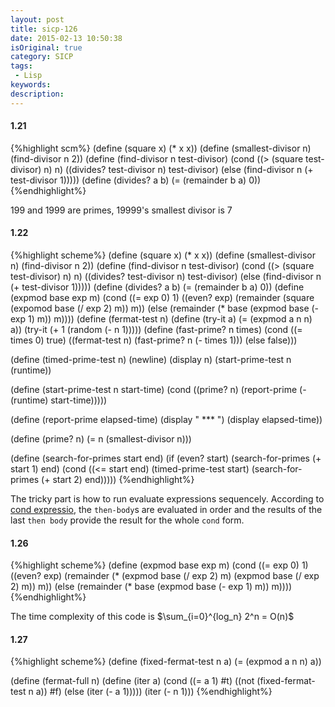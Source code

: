 ```yaml
---
layout: post
title: sicp-126
date: 2015-02-13 10:50:38
isOriginal: true
category: SICP
tags:
 - Lisp
keywords: 
description: 
---
```


#### 1.21
{%highlight  scm%}
(define (square x) (* x x))
(define (smallest-divisor n) (find-divisor n 2))
(define (find-divisor n test-divisor)
  (cond ((> (square test-divisor) n) n)
        ((divides? test-divisor n) test-divisor)
        (else (find-divisor n (+ test-divisor 1)))))
(define (divides? a b) (= (remainder b a) 0))
{%endhighlight%}

199 and 1999 are primes, 19999's smallest divisor is 7

#### 1.22

{%highlight scheme%}
(define (square x) (* x x))
(define (smallest-divisor n) (find-divisor n 2))
(define (find-divisor n test-divisor)
  (cond ((> (square test-divisor) n) n)
        ((divides? test-divisor n) test-divisor)
        (else (find-divisor n (+ test-divisor 1)))))
(define (divides? a b) (= (remainder b a) 0))
(define (expmod base exp m)
  (cond ((= exp 0) 1)
        ((even? exp)
         (remainder
           (square (expomod base (/ exp 2) m))
           m))
        (else
          (remainder
            (* base (expmod base (- exp 1) m))
            m))))
(define (fermat-test n)
  (define (try-it a)
    (= (expmod a n n) a))
  (try-it (+ 1 (random (- n 1)))))
(define (fast-prime? n times)
  (cond ((= times 0) true)
        ((fermat-test n) (fast-prime? n (- times 1)))
        (else false)))

(define (timed-prime-test n)
   (newline)
   (display n)
   (start-prime-test n (runtime))

(define (start-prime-test n start-time)
   (cond ((prime? n)
          (report-prime (- (runtime) start-time)))))

(define (report-prime elapsed-time)
   (display " *** ")
   (display elapsed-time))

(define (prime? n)
   (= n (smallest-divisor n)))

(define (search-for-primes start end)
  (if (even? start) (search-for-primes (+ start 1) end)
    (cond ((<= start end)
           (timed-prime-test start) (search-for-primes (+ start 2) end)))))
{%endhighlight%}

The tricky part is how to run evaluate expressions sequencely.
According to [cond expressio][1], the `then-body`s are evaluated in order and the results of the last `then body` provide the result
for the whole `cond` form.

#### 1.26

{%highlight scheme%}
(define (expmod base exp m)
   (cond ((= exp 0) 1)
         ((even? exp)
          (remainder (* (expmod base (/ exp 2) m)
                        (expmod base (/ exp 2) m))
                     m))
         (else
          (remainder (* base (expmod base (- exp 1) m))
                     m))))
{%endhighlight%}

The time complexity of this code is
$\sum_{i=0}^{log_n} 2^n = O(n)$

#### 1.27

{%highlight scheme%}
(define (fixed-fermat-test n a)
  (= (expmod a n n) a))

(define (fermat-full n)
  (define (iter a)
    (cond ((= a 1) #t)
          ((not (fixed-fermat-test n a)) #f)
          (else (iter (- a 1)))))
  (iter (- n 1)))
{%endhighlight%}

[1]:http://docs.racket-lang.org/reference/if.html#%28form._%28%28lib._racket%2Fprivate%2Fletstx-scheme..rkt%29._cond%29%29
